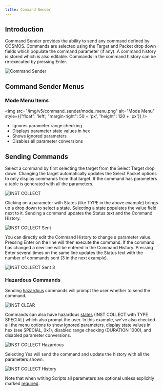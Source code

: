 ```yaml
---
title: Command Sender
---
```


## Introduction

Command Sender provides the ability to send any command defined by COSMOS. Commands are selected using the Target and Packet drop down fields which populate the command parameter (if any). A command history is stored which is also editable. Commands in the command history can be re-executed by pressing Enter.

![Command Sender](/img/v5/command_sender/command_sender.png)

## Command Sender Menus

### Mode Menu Items

<!-- Image sized to match up with bullets -->

<img src="/img/v5/command_sender/mode_menu.png"
alt="Mode Menu"
style={{"float": 'left', "margin-right": 50 + 'px', "height": 120 + 'px'}} />

- Ignores parameter range checking
- Displays parameter state values in hex
- Shows ignored parameters
- Disables all parameter conversions

## Sending Commands

Select a command by first selecting the target from the Select Target drop down. Changing the target automatically updates the Select Packet options to only display commands from that target. If the command has parameters a table is generated with all the parameters.

![INST COLLECT](/img/v5/command_sender/inst_collect.png)

Clicking on a parameter with States (like TYPE in the above example) brings up a drop down to select a state. Selecting a state populates the value field next to it. Sending a command updates the Status text and the Command History.

![INST COLLECT Sent](/img/v5/command_sender/inst_collect_sent.png)

You can directly edit the Command History to change a parameter value. Pressing Enter on the line will then execute the command. If the command has changed a new line will be entered in the Command History. Pressing Enter several times on the same line updates the Status text with the number of commands sent (3 in the next example).

![INST COLLECT Sent 3](/img/v5/command_sender/inst_collect_sent_3.png)

### Hazardous Commands

Sending [hazardous](../configuration/command.md#hazardous) commands will prompt the user whether to send the command.

![INST CLEAR](/img/v5/command_sender/inst_clear.png)

Commands can also have hazardous [states](../configuration/command.md#state) (INST COLLECT with TYPE SPECIAL) which also prompt the user. In this example, we've also checked all the menu options to show ignored parameters, display state values in hex (see SPECIAL, 0x1), disabled range checking (DURATION 1000), and disabled parameter conversions.

![INST COLLECT Hazardous](/img/v5/command_sender/inst_collect_hazardous.png)

Selecting Yes will send the command and update the history with all the parameters shown.

![INST COLLECT History](/img/v5/command_sender/inst_collect_hazardous_history.png)

Note that when writing Scripts all parameters are optional unless explicitly marked [required](../configuration/command.md#required).
